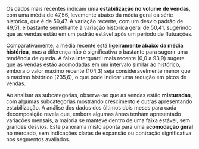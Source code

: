Os dados mais recentes indicam uma **estabilização no volume de vendas**, com uma média de 47,56, levemente abaixo da média geral da série histórica, que é de 50,47. A variação recente, com um desvio padrão de 49,51, é bastante semelhante à variação histórica geral de 50,41, sugerindo que as vendas estão em um padrão estável após um período de flutuações.

Comparativamente, a média recente está **ligeiramente abaixo da média histórica**, mas a diferença não é significativa o bastante para sugerir uma tendência de queda. A faixa interquartil mais recente (0,0 a 93,9) sugere que as vendas estão acomodadas em um intervalo similar ao histórico, embora o valor máximo recente (104,3) seja consideravelmente menor que o máximo histórico (235,6), o que pode indicar uma redução em picos de vendas.

Ao analisar as subcategorias, observa-se que as vendas estão **misturadas**, com algumas subcategorias mostrando crescimento e outras apresentando estabilização. A análise dos dados dos últimos dois meses para cada decomposição revela que, embora algumas áreas tenham apresentado variações mensais, a maioria se manteve dentro de uma faixa estável, sem grandes desvios. Este panorama misto aponta para uma **acomodação geral** no mercado, sem indicações claras de expansão ou contração significativa nos segmentos avaliados.